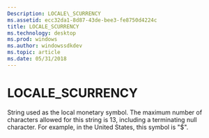 ```yaml
---
Description: LOCALE\_SCURRENCY
ms.assetid: ecc32da1-8d87-43de-bee3-fe8750d4224c
title: LOCALE_SCURRENCY
ms.technology: desktop
ms.prod: windows
ms.author: windowssdkdev
ms.topic: article
ms.date: 05/31/2018
---
```


# LOCALE\_SCURRENCY

String used as the local monetary symbol. The maximum number of characters allowed for this string is 13, including a terminating null character. For example, in the United States, this symbol is "$".

 

 



